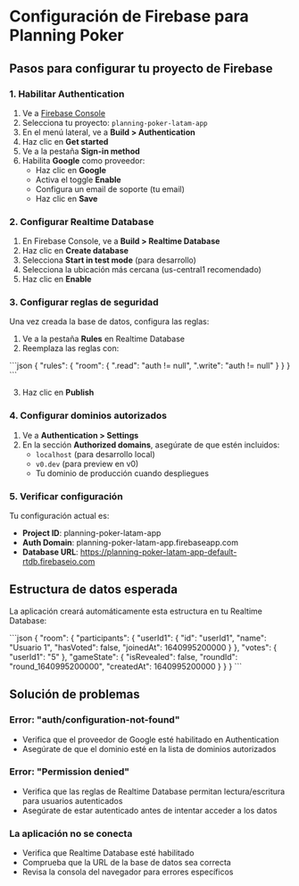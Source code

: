 # Configuración de Firebase para Planning Poker

## Pasos para configurar tu proyecto de Firebase

### 1. Habilitar Authentication

1. Ve a [Firebase Console](https://console.firebase.google.com/)
2. Selecciona tu proyecto: `planning-poker-latam-app`
3. En el menú lateral, ve a **Build > Authentication**
4. Haz clic en **Get started**
5. Ve a la pestaña **Sign-in method**
6. Habilita **Google** como proveedor:
   - Haz clic en **Google**
   - Activa el toggle **Enable**
   - Configura un email de soporte (tu email)
   - Haz clic en **Save**

### 2. Configurar Realtime Database

1. En Firebase Console, ve a **Build > Realtime Database**
2. Haz clic en **Create database**
3. Selecciona **Start in test mode** (para desarrollo)
4. Selecciona la ubicación más cercana (us-central1 recomendado)
5. Haz clic en **Enable**

### 3. Configurar reglas de seguridad

Una vez creada la base de datos, configura las reglas:

1. Ve a la pestaña **Rules** en Realtime Database
2. Reemplaza las reglas con:

\`\`\`json
{
  "rules": {
    "room": {
      ".read": "auth != null",
      ".write": "auth != null"
    }
  }
}
\`\`\`

3. Haz clic en **Publish**

### 4. Configurar dominios autorizados

1. Ve a **Authentication > Settings**
2. En la sección **Authorized domains**, asegúrate de que estén incluidos:
   - `localhost` (para desarrollo local)
   - `v0.dev` (para preview en v0)
   - Tu dominio de producción cuando despliegues

### 5. Verificar configuración

Tu configuración actual es:
- **Project ID**: planning-poker-latam-app
- **Auth Domain**: planning-poker-latam-app.firebaseapp.com
- **Database URL**: https://planning-poker-latam-app-default-rtdb.firebaseio.com

## Estructura de datos esperada

La aplicación creará automáticamente esta estructura en tu Realtime Database:

\`\`\`json
{
  "room": {
    "participants": {
      "userId1": {
        "id": "userId1",
        "name": "Usuario 1",
        "hasVoted": false,
        "joinedAt": 1640995200000
      }
    },
    "votes": {
      "userId1": "5"
    },
    "gameState": {
      "isRevealed": false,
      "roundId": "round_1640995200000",
      "createdAt": 1640995200000
    }
  }
}
\`\`\`

## Solución de problemas

### Error: "auth/configuration-not-found"
- Verifica que el proveedor de Google esté habilitado en Authentication
- Asegúrate de que el dominio esté en la lista de dominios autorizados

### Error: "Permission denied"
- Verifica que las reglas de Realtime Database permitan lectura/escritura para usuarios autenticados
- Asegúrate de estar autenticado antes de intentar acceder a los datos

### La aplicación no se conecta
- Verifica que Realtime Database esté habilitado
- Comprueba que la URL de la base de datos sea correcta
- Revisa la consola del navegador para errores específicos

